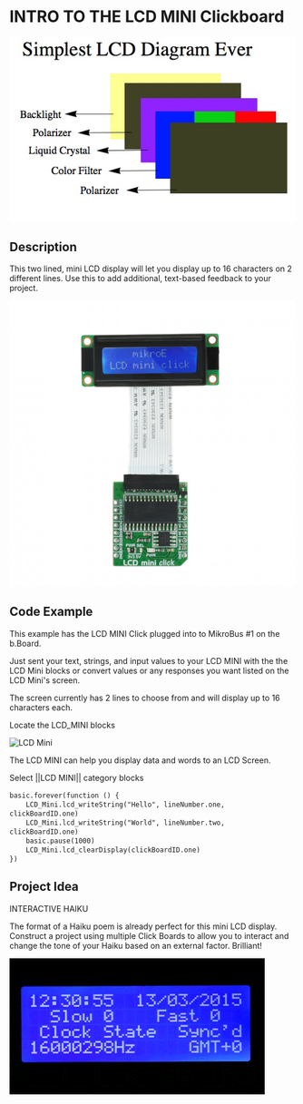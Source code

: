 # INTRO TO THE LCD MINI Clickboard

![NFC](https://github.com/Brilliant-Labs/bboard-tutorials-v3/blob/master/lcd-mini/simplestLCD.jpg?raw=true "LCD MINI")

## Description

This two lined, mini LCD display
will let you display up to 16
characters on 2 different lines. Use this to add additional, text-based feedback to your project.

![LCD MINI](https://github.com/Brilliant-Labs/bboard-tutorials-v3/blob/master/lcd-mini/lcd-mini-click.jpg?raw=true "LCD MINI Click")

## Code Example

This example has the LCD MINI Click plugged into to MikroBus #1 on the b.Board.

Just sent your text, strings, and input values to your LCD MINI with the the LCD Mini blocks or convert values or any responses you want listed on the LCD Mini's screen.

The screen currently has 2 lines to choose from and will display up to 16 characters each. 

Locate the LCD_MINI blocks

![LCD Mini](https://github.com/Brilliant-Labs/bboard-tutorials-v3/blob/master/lcd-mini/lcd-mini-code-gif.gif?raw=true "LCD MINI Click")

The LCD MINI can help you display data and words to an LCD Screen. 

Select ||LCD MINI|| category blocks 

```blocks
basic.forever(function () {
    LCD_Mini.lcd_writeString("Hello", lineNumber.one, clickBoardID.one)
    LCD_Mini.lcd_writeString("World", lineNumber.two, clickBoardID.one)
    basic.pause(1000)
    LCD_Mini.lcd_clearDisplay(clickBoardID.one)
})
```

## Project Idea

INTERACTIVE HAIKU

The format of a Haiku poem is
already perfect for this mini LCD
display. Construct a project
using multiple Click Boards to
allow you to interact and change
the tone of your Haiku based on
an external factor. Brilliant!


![Noise](https://github.com/Brilliant-Labs/bboard-tutorials-v3/blob/master/lcd-mini/lcdgif.gif?raw=true "Let's Keep things noisy")